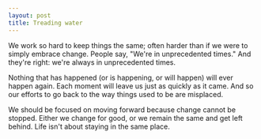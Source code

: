 ```yaml
---
layout: post
title: Treading water
---
```


We work so hard to keep things the same; often harder than if we were to simply embrace change. People say, "We're in unprecedented times." And they're right: we're always in unprecedented times.

Nothing that has happened (or is happening, or will happen) will ever happen again. Each moment will leave us just as quickly as it came. And so our efforts to go back to the way things used to be are misplaced.

We should be focused on moving forward because change cannot be stopped. Either we change for good, or we remain the same and get left behind. Life isn't about staying in the same place.
